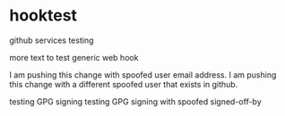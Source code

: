 hooktest
========

github services testing

more text to test generic web hook

I am pushing this change with spoofed user email address.
I am pushing this change with a different spoofed user that exists in github.

testing GPG signing
testing GPG signing with spoofed signed-off-by
